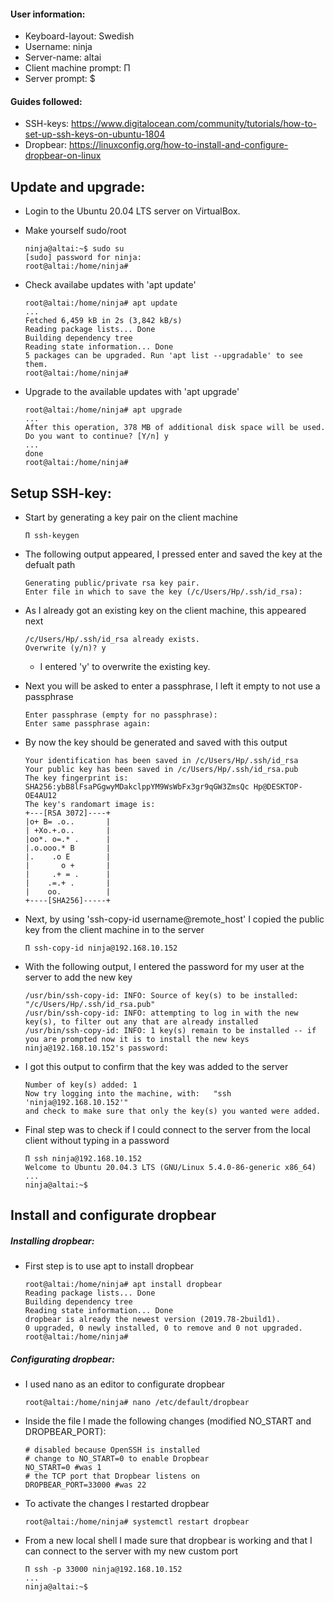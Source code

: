#### User information:
* Keyboard-layout: Swedish
* Username: ninja
* Server-name: altai
* Client machine prompt: Π
* Server prompt: $

#### Guides followed:
* SSH-keys: https://www.digitalocean.com/community/tutorials/how-to-set-up-ssh-keys-on-ubuntu-1804
* Dropbear: https://linuxconfig.org/how-to-install-and-configure-dropbear-on-linux



## Update and upgrade:
* Login to the Ubuntu 20.04 LTS server on VirtualBox.
* Make yourself sudo/root
    ```
    ninja@altai:~$ sudo su
    [sudo] password for ninja:
    root@altai:/home/ninja#
    ```
    
* Check availabe updates with 'apt update'
    ```
    root@altai:/home/ninja# apt update
    ...
    Fetched 6,459 kB in 2s (3,842 kB/s)
    Reading package lists... Done
    Building dependency tree
    Reading state information... Done
    5 packages can be upgraded. Run 'apt list --upgradable' to see them.
    root@altai:/home/ninja#
    ```
* Upgrade to the available updates with 'apt upgrade'
    ```
    root@altai:/home/ninja# apt upgrade
    ...
    After this operation, 378 MB of additional disk space will be used.
    Do you want to continue? [Y/n] y
    ...
    done
    root@altai:/home/ninja#
    ```
## Setup SSH-key:
* Start by generating a key pair on the client machine
    ```
    Π ssh-keygen
    ```
* The following output appeared, I pressed enter and saved the key at the defualt path
    ```
    Generating public/private rsa key pair.
    Enter file in which to save the key (/c/Users/Hp/.ssh/id_rsa):
    ```
    
* As I already got an existing key on the client machine, this appeared next
    ```
    /c/Users/Hp/.ssh/id_rsa already exists.
    Overwrite (y/n)? y
    ```
    * I entered 'y' to overwrite the existing key.

* Next you will be asked to enter a passphrase, I left it empty to not use a passphrase
    ```
    Enter passphrase (empty for no passphrase):
    Enter same passphrase again:
    ```
* By now the key should be generated and saved with this output
    ```
    Your identification has been saved in /c/Users/Hp/.ssh/id_rsa
    Your public key has been saved in /c/Users/Hp/.ssh/id_rsa.pub
    The key fingerprint is:
    SHA256:ybB8lFsaPGgwyMDakclppYM9WsWbFx3gr9qGW3ZmsQc Hp@DESKTOP-OE4AU12
    The key's randomart image is:
    +---[RSA 3072]----+
    |o+ B= .o..       |
    | +Xo.+.o..       |
    |oo*. o=.* .      |
    |.o.ooo.* B       |
    |.    .o E        |
    |       o +       |
    |     .+ = .      |
    |    .=.+ .       |
    |    oo.          |
    +----[SHA256]-----+
    ```
* Next, by using 'ssh-copy-id username@remote_host' I copied the public key from the client machine in to the server

    ```
    Π ssh-copy-id ninja@192.168.10.152
    ```
    
* With the following output, I entered the password for my user at the server to add the new key
    ```
    /usr/bin/ssh-copy-id: INFO: Source of key(s) to be installed: "/c/Users/Hp/.ssh/id_rsa.pub"
    /usr/bin/ssh-copy-id: INFO: attempting to log in with the new key(s), to filter out any that are already installed
    /usr/bin/ssh-copy-id: INFO: 1 key(s) remain to be installed -- if you are prompted now it is to install the new keys
    ninja@192.168.10.152's password: 
    ```
    
* I got this output to confirm that the key was added to the server
    ```
    Number of key(s) added: 1
    Now try logging into the machine, with:   "ssh 'ninja@192.168.10.152'"
    and check to make sure that only the key(s) you wanted were added.
    ```
    
* Final step was to check if I could connect to the server from the local client without typing in a password
    ```
    Π ssh ninja@192.168.10.152
    Welcome to Ubuntu 20.04.3 LTS (GNU/Linux 5.4.0-86-generic x86_64)
    ...
    ninja@altai:~$
    ```
    
## Install and configurate dropbear
##### Installing dropbear:
* First step is to use apt to install dropbear

    ```
    root@altai:/home/ninja# apt install dropbear
    Reading package lists... Done
    Building dependency tree
    Reading state information... Done
    dropbear is already the newest version (2019.78-2build1).
    0 upgraded, 0 newly installed, 0 to remove and 0 not upgraded.
    root@altai:/home/ninja#
    ```
##### Configurating dropbear:

* I used nano as an editor to configurate dropbear
    ```
    root@altai:/home/ninja# nano /etc/default/dropbear
    ```
* Inside the file I made the following changes (modified NO_START and DROPBEAR_PORT):
    ```
    # disabled because OpenSSH is installed
    # change to NO_START=0 to enable Dropbear
    NO_START=0 #was 1
    # the TCP port that Dropbear listens on
    DROPBEAR_PORT=33000 #was 22
    ```
* To activate the changes I restarted dropbear
    ```
    root@altai:/home/ninja# systemctl restart dropbear
    ```    

* From a new local shell I made sure that dropbear is working and that I can connect to the server with my new custom port
    ```
    Π ssh -p 33000 ninja@192.168.10.152
    ...
    ninja@altai:~$
    ```    
    
